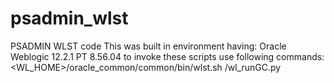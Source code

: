 # psadmin_wlst
PSADMIN WLST code
This was built in environment having:
Oracle Weblogic 12.2.1
PT 8.56.04
to invoke these scripts use following commands:
 <WL_HOME>/oracle_common/common/bin/wlst.sh <pathtoscript>/wl_runGC.py 
